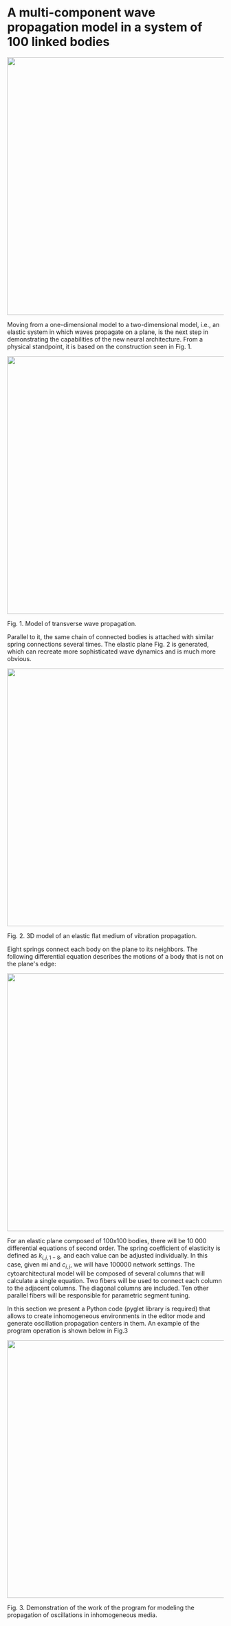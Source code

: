 # A multi-component wave propagation model in a system of 100 linked bodies

<p><img src="https://www.minfo.ru/different_imgs/gif10a.gif" width="600"></p>

Moving from a one-dimensional model to a two-dimensional model, i.e., an elastic system in which waves propagate on a plane, is the next step in demonstrating the capabilities of the new neural architecture. From a physical standpoint, it is based on the construction seen in Fig. 1.

<p><img src="https://www.minfo.ru/different_imgs/img6.png" width="600"><figcaption>Fig. 1. Model of transverse wave propagation.</figcaption></p>

Parallel to it, the same chain of connected bodies is attached with similar spring connections several times. The elastic plane Fig. 2 is generated, which can recreate more sophisticated wave dynamics and is much more obvious.

<p><img src="https://www.minfo.ru/different_imgs/img7.png" width="600"><figcaption>Fig. 2. 3D model of an elastic flat medium of vibration propagation.</figcaption></p>

Eight springs connect each body on the plane to its neighbors. The following differential equation describes the motions of a body that is not on the plane's edge: 

<p><img src="https://www.minfo.ru/different_imgs/img8.png" width="600"></p>

For an elastic plane composed of 100x100 bodies, there will be 10 000 differential equations of second order. The spring coefficient of elasticity is defined as $k_{i,j,1-8}$, and each value can be adjusted individually. In this case, given mi and $c_{i,j}$, we will have 100000 network settings. The cytoarchitectural model will be composed of several columns that will calculate a single equation. Two fibers will be used to connect each column to the adjacent columns. The diagonal columns are included. Ten other parallel fibers will be responsible for parametric segment tuning.

In this section we present a Python code (pyglet library is required) that allows to create inhomogeneous environments in the editor mode and generate oscillation propagation centers in them. An example of the program operation is shown below in Fig.3

<p><img src="https://www.minfo.ru/different_imgs/gif10b.gif" width="600"><figcaption>Fig. 3. Demonstration of the work of the program for modeling the propagation of oscillations in inhomogeneous media.</figcaption></p>




